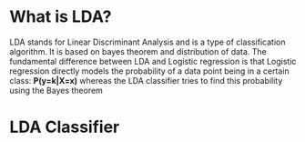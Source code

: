 # What is LDA?

LDA stands for Linear Discriminant Analysis and is a type of classification algorithm. It is based on bayes theorem and distribution of data. The fundamental difference between LDA and Logistic regression is that Logistic regression directly models the probability of a data point being in a certain class:
 **P(y=k|X=x)** 
whereas the LDA classifier tries to find this probability using the Bayes theorem

# LDA Classifier




